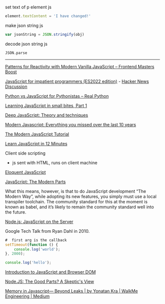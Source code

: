 set text of p element js

```js
element.textContent = 'I have changed!'
```

make json string js

```js
var jsonString = JSON.stringify(obj)
```

decode json string js

```
JSON.parse
```


---

[Patterns for Reactivity with Modern Vanilla JavaScript – Frontend Masters Boost](https://frontendmasters.com/blog/vanilla-javascript-reactivity/)

[JavaScript for impatient programmers (ES2022 edition)](https://exploringjs.com/impatient-js/toc.html) - [Hacker News Discussion](https://news.ycombinator.com/item?id=29673206)

[Python vs JavaScript for Pythonistas – Real Python](https://realpython.com/python-vs-javascript/)

[Learning JavaScript in small bites, Part 1](https://matt.might.net/articles/learning-javascript-in-small-bites/)

[Deep JavaScript: Theory and techniques](https://exploringjs.com/deep-js/)

[Modern Javascript: Everything you missed over the last 10 years](https://turriate.com/articles/modern-javascript-everything-you-missed-over-10-years)

[The Modern JavaScript Tutorial](https://javascript.info/)

[Learn JavaScript in 12 Minutes](https://www.youtube.com/watch?v=Ukg_U3CnJWI)

Client side scripting
- js sent with HTML, runs on client machine

[Eloquent JavaScript](https://eloquentjavascript.net/)

[JavaScript: The Modern Parts](https://amontalenti.com/2019/08/10/javascript-the-modern-parts)

What this means, however, is that to do JavaScript development “The Modern Way”, while adopting its new features, you simply must use a local transpiler toolchain. The community standard for this at the moment is known as babel, and it’s likely to remain the community standard well into the future.

[Node.js: JavaScript on the Server](https://www.youtube.com/watch?v=F6k8lTrAE2g)

Google Tech Talk from Ryan Dahl in 2010.

```javascript
#  first arg is the callback
setTimeout(function () {
	console.log('world');
}, 2000);

console.log('hello');
```

[Introduction to JavaScript and Browser DOM](https://youtu.be/ljNi8nS5TtQ)

[Node.JS: The Good Parts? A Skeptic's View](https://youtu.be/CN0jTnSROsk)

[Memory in Javascript— Beyond Leaks | by Yonatan Kra | WalkMe Engineering | Medium](https://medium.com/walkme-engineering/memory-in-javascript-beyond-leaks-8c1d697c655c)
